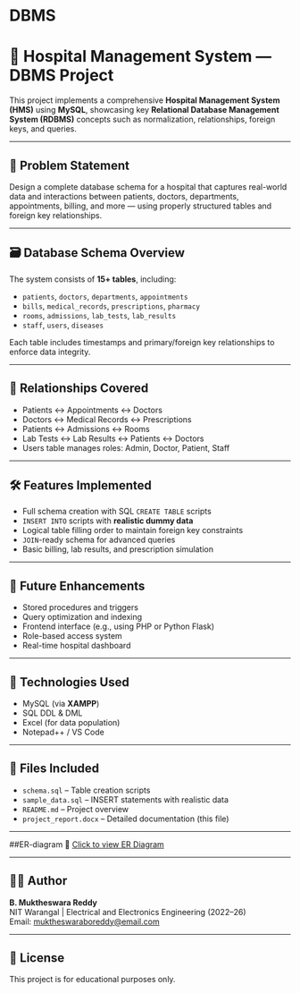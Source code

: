 # DBMS
# 🏥 Hospital Management System — DBMS Project

This project implements a comprehensive **Hospital Management System (HMS)** using **MySQL**, showcasing key **Relational Database Management System (RDBMS)** concepts such as normalization, relationships, foreign keys, and queries.

---

## 📌 Problem Statement

Design a complete database schema for a hospital that captures real-world data and interactions between patients, doctors, departments, appointments, billing, and more — using properly structured tables and foreign key relationships.

---

## 🗃️ Database Schema Overview

The system consists of **15+ tables**, including:

- `patients`, `doctors`, `departments`, `appointments`
- `bills`, `medical_records`, `prescriptions`, `pharmacy`
- `rooms`, `admissions`, `lab_tests`, `lab_results`
- `staff`, `users`, `diseases`

Each table includes timestamps and primary/foreign key relationships to enforce data integrity.

---

## 🔗 Relationships Covered

- Patients ↔ Appointments ↔ Doctors  
- Doctors ↔ Medical Records ↔ Prescriptions  
- Patients ↔ Admissions ↔ Rooms  
- Lab Tests ↔ Lab Results ↔ Patients ↔ Doctors  
- Users table manages roles: Admin, Doctor, Patient, Staff  

---

## 🛠️ Features Implemented

- Full schema creation with SQL `CREATE TABLE` scripts
- `INSERT INTO` scripts with **realistic dummy data**
- Logical table filling order to maintain foreign key constraints
- `JOIN`-ready schema for advanced queries
- Basic billing, lab results, and prescription simulation

---

## 🔄 Future Enhancements

- Stored procedures and triggers  
- Query optimization and indexing  
- Frontend interface (e.g., using PHP or Python Flask)  
- Role-based access system  
- Real-time hospital dashboard

---

## 💾 Technologies Used

- MySQL (via **XAMPP**)
- SQL DDL & DML
- Excel (for data population)
- Notepad++ / VS Code

---

## 📁 Files Included

- `schema.sql` – Table creation scripts  
- `sample_data.sql` – INSERT statements with realistic data  
- `README.md` – Project overview  
- `project_report.docx` – Detailed documentation (this file)

---
##ER-diagram
📌 [Click to view ER Diagram](er_diagram.pdf)

---

## 👨‍💻 Author

**B. Muktheswara Reddy**  
NIT Warangal | Electrical and Electronics Engineering (2022–26)  
Email: muktheswaraboreddy@email.com

---

## 📜 License

This project is for educational purposes only.

